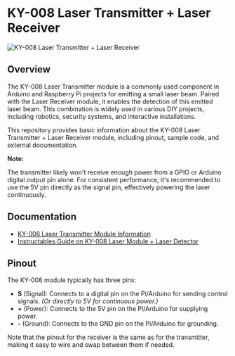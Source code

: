# KY-008 Laser Transmitter + Laser Receiver

![KY-008 Laser Transmitter + Laser Receiver](https://content.instructables.com/FGZ/QTNT/I8WW0ND8/FGZQTNTI8WW0ND8.jpg?auto=webp&frame=1&fit=bounds&md=f07a04d7b6dc7613f864d187443afff6)

## Overview

The KY-008 Laser Transmitter module is a commonly used component in Arduino and Raspberry Pi projects for emitting a small laser beam. Paired with the Laser Receiver module, it enables the detection of this emitted laser beam. This combination is widely used in various DIY projects, including robotics, security systems, and interactive installations.

This repository provides basic information about the KY-008 Laser Transmitter + Laser Receiver module, including pinout, sample code, and external documentation.

**Note:**

The transmitter likely won't receive enough power from a GPIO or Arduino digital output pin alone. For consistent performance, it's recommended to use the 5V pin directly as the signal pin, effectively powering the laser continuously.

## Documentation

- [KY-008 Laser Transmitter Module Information](https://arduinomodules.info/ky-008-laser-transmitter-module/)
- [Instructables Guide on KY-008 Laser Module + Laser Detector](https://www.instructables.com/KY-008-Laser-Module-x-Laser-Detector-x-ISD1820-Voi/)

## Pinout

The KY-008 module typically has three pins:

- **S** (Signal): Connects to a digital pin on the Pi/Arduino for sending control signals. _(Or directly to 5V for continuous power.)_
- **+** (Power): Connects to the 5V pin on the Pi/Arduino for supplying power.
- **-** (Ground): Connects to the GND pin on the Pi/Arduino for grounding.

Note that the pinout for the receiver is the same as for the transmitter, making it easy to wire and swap between them if needed.

